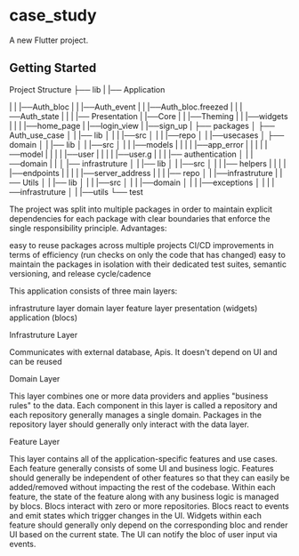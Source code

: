 # case_study

A new Flutter project.

## Getting Started

Project Structure
├── lib
|   |── Application

|   |    |──Auth_bloc
|   |    |──Auth_event
|   |    |──Auth_bloc.freezed
|   |    |──Auth_state
|   |
|   |── Presentation
|       |──Core
|       |   |──Theming
|       |   |──widgets
|       |
|       |──home_page
|       |──login_view
|       |──sign_up
|
├── packages
│   ├── Auth_use_case
│   |   |── lib
│   |   |   |──src
│   |   |      |──repo
│   |   |──usecases
│   ├── domain
│   |   |── lib
│   |       |──src
│   |       |   |──models
|   |       |   |  |──app_error
|   |       |   |  |──model
|   |       |   |  |──user
|   |       |   |  |──user.g
|   |       |   |── authentication
│   |       |──domain
|   |
│   |── infrastruture
│   |   |── lib
│   |       |──src
│   |       |   |── helpers
|   |       |   |  |──endpoints
|   |       |   |  |──server_address
|   |       |   |── repo
│   |       |──infrastruture
|   |── Utils
│   |   |── lib
│   |   |   |──src
│   |   |      |──domain
│   |   |      |──exceptions
│   |   |      |──infrastruture
│   |   |──utils
└── test


The project was split into multiple packages in order to maintain explicit dependencies for each package with clear boundaries that enforce the single responsibility principle.
Advantages:

easy to reuse packages across multiple projects
CI/CD improvements in terms of efficiency (run checks on only the code that has changed)
easy to maintain the packages in isolation with their dedicated test suites, semantic versioning, and release cycle/cadence

This application consists of three main layers:

infrastruture layer
domain layer
feature layer
   presentation (widgets)
   application (blocs)



Infrastruture Layer

Communicates with external database, Apis.
It doesn't depend on UI and can be reused

Domain Layer

This layer combines one or more data providers and applies "business rules" to the data. Each component in this layer is called a repository and each repository generally manages a single domain. Packages in the repository layer should generally only interact with the data layer. 


Feature Layer

This layer contains all of the application-specific features and use cases. Each feature generally consists of some UI and business logic. Features should generally be independent of other features so that they can easily be added/removed without impacting the rest of the codebase. Within each feature, the state of the feature along with any business logic is managed by blocs. Blocs interact with zero or more repositories. Blocs react to events and emit states which trigger changes in the UI. Widgets within each feature should generally only depend on the corresponding bloc and render UI based on the current state. The UI can notify the bloc of user input via events.

